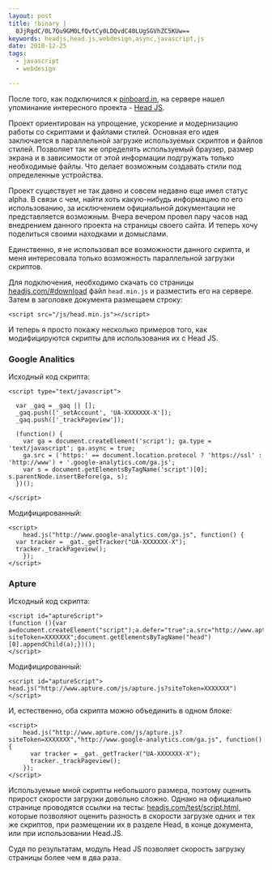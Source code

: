 ```yaml
--- 
layout: post
title: !binary |
  0JjRgdC/0L7Qu9GM0LfQvtCy0LDQvdC40LUgSGVhZC5KUw==
keywords: headjs,head.js,webdesign,async,javascript,js
date: 2010-12-25
tags:
  - javascript
  - webdesign

---
```

После того, как подключился к <a href="http://pinboard.in/u:juev" rel="nofollow">pinboard.in</a>, на сервере нашел упоминание интересного проекта - <a href="http://headjs.com/" rel="nofollow">Head JS</a>. 

Проект ориентирован на упрощение, ускорение и модернизацию работы со скриптами и файлами стилей. Основная его идея заключается в параллельной загрузке используемых скриптов и файлов стилей. Позволяет так же определять используемый браузер, размер экрана и в зависимости от этой информации подгружать только необходимые файлы. Что делает возможным создавать стили под определенные устройства.

Проект существует не так давно и совсем недавно еще имел статус alpha. В связи с чем, найти хоть какую-нибудь информацию по его использованию, за исключением официальной документации не представляется возможным. Вчера вечером провел пару часов над внедрением данного проекта на страницы своего сайта. И теперь хочу поделиться своими находками и домыслами.

Единственно, я не использовал все возможности данного скрипта, и меня интересовала только возможность параллельной загрузки скриптов.

Для подключения, необходимо скачать со страницы <a href="http://headjs.com/#download" rel="nofollow">headjs.com/#download</a> файл <code>head.min.js</code> и разместить его на сервере. Затем в заголовке документа размещаем строку:

    <script src="/js/head.min.js"></script>

И теперь я просто покажу несколько примеров того, как модифицируются скрипты для использования их с Head JS.

<h3>Google Analitics</h3>
Исходный код скрипта:

    <script type="text/javascript">

      var _gaq = _gaq || [];
      _gaq.push(['_setAccount', 'UA-XXXXXXX-X']);
      _gaq.push(['_trackPageview']);

      (function() {
        var ga = document.createElement('script'); ga.type = 'text/javascript'; ga.async = true;
        ga.src = ('https:' == document.location.protocol ? 'https://ssl' : 'http://www') + '.google-analytics.com/ga.js';
        var s = document.getElementsByTagName('script')[0]; s.parentNode.insertBefore(ga, s);
      })();

    </script>

Модифицированный:

    <script>
        head.js("http://www.google-analytics.com/ga.js", function() {		 
      var tracker = _gat._getTracker("UA-XXXXXXX-X");
      tracker._trackPageview();		 
        });
    </script>

<h3>Apture</h3>
Исходный код скрипта:

    <script id="aptureScript">
    (function (){var a=document.createElement("script");a.defer="true";a.src="http://www.apture.com/js/apture.js?siteToken=XXXXXXX";document.getElementsByTagName("head")[0].appendChild(a);})();
    </script>

Модифицированный:

    <script id="aptureScript">
    head.js("http://www.apture.com/js/apture.js?siteToken=XXXXXXX")
    </script>

И, естественно, оба скрипта можно объединить в одном блоке:

    <script>
        head.js("http://www.apture.com/js/apture.js?siteToken=XXXXXXX","http://www.google-analytics.com/ga.js", function() {		 
          var tracker = _gat._getTracker("UA-XXXXXXX-X");
          tracker._trackPageview();		 
        });
    </script>

Используемые мной скрипты небольшого размера, поэтому оценить прирост скорости загрузки довольно сложно. Однако на официально странице проводятся ссылки на тесты: <a href="http://headjs.com/test/script.html" rel="nofollow">headjs.com/test/script.html</a>, которые позволяют оценить разность в скорости загрузке одних и тех же скриптов, при размещении их в разделе Head, в конце документа, или при использовании Head.JS. 

Судя по результатам, модуль Head JS позволяет скорость загрузку страницы более чем в два раза.
